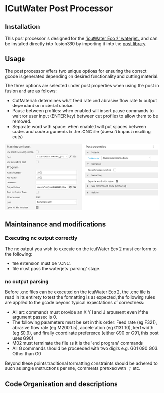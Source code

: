 # ICutWater Post Processor

## Installation

This post processor is designed for the ['icutWater Eco 2' waterjet.](https://emco.co.uk/icutwater-eco-series-water-jet-machine/), and can be installed directly into fusion360 by importing it into the [post library](https://www.autodesk.com/support/technical/article/caas/sfdcarticles/sfdcarticles/How-to-add-a-Post-Processor-to-your-Personal-Posts-in-Fusion-360.html).

## Usage

The post processor offers two unique options for ensuring the correct gcode is generated depending on desired functionality and cutting material.

The three options are selected under post properties when using the post in fusion and are as follows:

- CutMaterial: determines what feed rate and abrasive flow rate to output dependant on material choice.
- Pause between profiles: when enabled will insert pause commands to wait for user input (ENTER key) between cut profiles to allow them to be removed.
- Separate word with space: when enabled will put spaces between codes and code arguments in the .CNC file (doesn't impact resulting cuts)

![](./PostProperties.png)

## Maintainance and modifications

### Executing nc output correctly

The nc output you wish to execute on the icutWater Eco 2 must conform to the following:

- file extension must be '.CNC'.
- file must pass the waterjets 'parsing' stage.

### nc output parsing

Before .cnc files can be executed on the icutWater Eco 2, the .cnc file is read in its entirety to test the formatting is as expected, the following rules are applied to the gcode beyond typical expectations of correctness:

- All arc commands must provide an X Y I and J argument even if the argument passed is 0.
- The following parameters must be set in this order: Feed rate (eg F321), abrasive flow rate (eg M200 1.5), acceleration (eg G131 10), kerf width (eg S0.9), and finally coordinate preference (either G90 or G91, this post uses G90)
- M02 must terminate the file as it is the 'end program' commands
- All G commands should be proceeded with two digits e.g. G01 G90 G03. Other than G0

Beyond these points traditional formatting constraints should be adhered to such as single instructions per line, comments prefixed with ';' etc.

## Code Organisation and descriptions
